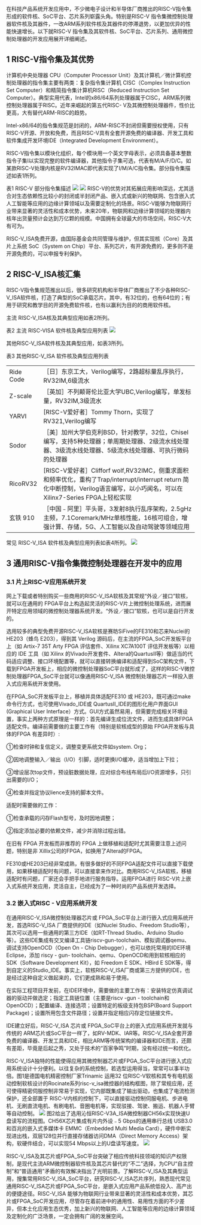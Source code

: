 
在科技产品系统开发应用中，不少微电子设计和半导体厂商推出的RISC-V指令集形成的软件核、SoC平台、芯片系列崭露头角。特别是RISC-V 指令集微控制处理器软件核及其器件，一改ARM系列软件核及其器件的停滞退势，以更加优异的性能快速增长。以下就RISC-V 指令集及其软件核、SoC平台、芯片系列、通用微控制处理器的开发应用展开详细阐述。

## **1 RISC-V指令集及其优势**

计算机中央处理器 CPU（Computer Processor Unit）及其计算机／微计算机控制处理器的指令集主要有两类：复杂指令集计算机 CISC（Complex Instruction Set Computer）和精简指令集计算机RISC（Reduced Instruction Set Computer）。典型实用代表，Intel的x86/64系列处理器属于CISC，ARM系列微控制处理器属于RISC。近年来崛起的第五代RISC- V及其微控制处理器件，性价比更高，大有替代ARM-RISC的趋势。  

Intel-x86/64的指令集规范是封闭的，ARM-RISC不封闭但需要授权使用，只有RISC-V开源、开放和免费，而且RISC-V具有全套开源免费的编译器、开发工具和软件集成开发环境IDE（Integrated Development Environment）。  

RISC-V指令集以模块化组织，每个模块用一个英文字母表示，必须具备基本整数指令子集I以实现完整的软件编译器，其他指令子集可选，代表有M/A/F/D/C。如某款RISC-V处理内核是RV32IMAC即代表实现了I/M/A/C指令集。部分指令集描述如表1所列。  

表1 RISC-V 部分指令集描述
![](https://raw.githubusercontent.com/LeroyK111/pictureBed/master/20250305183304.png)
![](https://raw.githubusercontent.com/LeroyK111/pictureBed/master/20250305183601.png)
RISC-V的优势对其拓展应用影响深远，尤其适合对生态依赖性比较小的封闭或半封闭产品、嵌入式或新兴的物联网、包含嵌入式人工智能等应用的边缘计算领域以及需要定制化的场景。RISC-V能够为物联网行业带来显著的灵活性和成本优势，未来20年，物联网和边缘计算领域的处理器内核年出货量预计会达到万亿颗的规模。中国拥有全球最大的市场空间，RISC-V大有可为。  

RISC-V_ISA免费开源，由国际基金会共同管理与维护，但其实现核（Core）及其片上系统 SoC（System on Chip）平台、系列芯片，有开源免费的，更多则不是开源免费的，可以申报专利保护。

## 2 RISC-V_ISA核汇集
RISC-V指令集规范推出以后，很多研究机构和半导体厂商推出了不少各种RISC-V_ISA软件核，打造了典型的SoC承载芯片。其中，有32位的，也有64位的；有用于研究和教学目的开源免费软件核，也有以赢利为目的的商用软件核。  

主流 RISC-V_ISA核及其典型应用如表2所列。

表2 主流 RISC-VISA 软件核及典型应用列表
![](https://raw.githubusercontent.com/LeroyK111/pictureBed/master/20250305183703.png)

其他RISC-V_ISA软件核及其典型应用，如表3所列。


表3 其他RISC-V_ISA 软件核及典型应用列表

|   |   |
|---|---|
|Ride Code|［日］东京工大，Verilog编写，2路超标量乱序执行，RV32IM,6级流水|
|Z-scale|［英加］不列颠哥伦比亚大学UBC,Verilog编写，单发标量，RV32IM,3级流水|
|YARVI|[RISC-V爱好者］Tommy Thorn，实现了RV321,Verilog编写|
|Sodor|［美］加州大学伯克利BSD，针对教学，32位，Chisel编写，支持5种处理器；单周期处理器、2级流水线处理器、3级流水线处理器、5级流水线处理器、可执行微码的处理器|
|RicoRV32|[RISC-V爱好者］Clifforf wolf,RV32IMC，侧重求面积和频率优化，重构了Trap/interrupt/interrupt return 简化中断控制，Verilog语言编写，以小巧闻名，可以在Xilinx7-Series FPGA上轻松实现|
|玄铁 910|［中国﹣阿里］平头哥，3发射8执行乱序架构，2.5gHz主频，7.1Coremark/MHz单核性能，16核可组合，增强计算、存储，5G、人工智能以及自动驾驶等领域应用|

常见 RISC-V_ISA 软件核及典型应用列表如表4所列。
![](https://raw.githubusercontent.com/LeroyK111/pictureBed/master/20250305183831.png)

## 3 通用RISC-V指令集微控制处理器在开发中的应用

###  **3.1 片上RISC-V应用系统开发**

网上下载或者特别购买一些商用的RISC-V_ISA软核及其常规“外设／接口”软核，就可以在通用的 FPGA平台上构造起灵活的RISC-V片上微控制处理系统，进而展开特定应用领域的微控制处理器系统开发。“外设／接口”软核，也可以是自行开发的。  

选用较多的典型免费开源RISC-V_ISA软核是赛昉SiFive的FE310和芯来Nuclei的 HE203（蜂鸟 E203），得到其 Verilog 源码后，在主流的FPGA_SoC开发板平台上（如 Artix-7 35T Arty FPGA 评估套件、Xilinx XC7A100T 评估开发板等）以相应的 IDE 工具（如 Xilinx 的Vivado开发套件、Altera的QuartusII等）做适当的代码适应调整、接口环境配置等，就可以直接转换编译和适配得到SoC架构文件，下载到FPGA开发板上，相应的微控制处理器SoC平台就形成了，这样的RISC-V微控制处理器FPGA_SoC平台就可以像通用RISC-V_ISA 微控制处理器芯片一样投入嵌入式应用系统开发使用。  

在FPGA_SoC开发板平台上，移植并具体适配FE310 或 HE203，既可通过make命令行方式，也可使用Vivado_IDE或 QuartusII_IDE的图形化用户界面GUI (Graphical User Interface）方式。GUI方式虽然易用，但需要完成相关环境设置，事实上两种方式原理是一样的：首先编译生成位流文件，进而生成具体FPGA适配文件。编译前需要做的主要工作有（特别是软核成型的原始 FPGA开发板与具体的FPGA 有差异时）:

①检查时钟和复信定义，调整变更系统文件如system. Org；  

②因地调整输入／输出（I/O）引脚，适时更换I/O缓冲，适当增加上下拉；  

③增设层次top文件，预设脏数据处理，应对综合布线布局后I/O资源增多，只引出需要的I/O；  

④检查并指定协议lience支持的脚本文件。

适配时需要做的工作：  

①检查承载的闪存Flash型号，及时因地调整；  

②指定添加必要的依赖文件，减少并消除过程出错。

在旧有 FPGA 开发板而非推荐的 FPGA 上做移植和适配时尤其需要注意上述问题，特别是非 Xillix公司的FPGA，如换用了Altera的FPGA。  

FE310或HE203已经非常成熟，有很多做好的不同FPGA适配文件可以直接下载使用，如果移植适配时有问题，可以直接拿来作对比。商用RISC-V_ISA软核，移植适配时有问题，厂家还会手把手地进行服务指导。运用FPGA进行 RISC-V片上嵌入式系统开发应用，灵活自主，已经成为了一种时尚的产品系统开发选择。


### **3.2 嵌入式RISC - V应用系统开发**

在通用RISC-V_ISA微控制处理器芯片或 FPGA_SoC平台上进行嵌入式应用系统开发，首选RISC-V_ISA 厂商提供的IDE（如Nuclei Studio、Freedom Studio等），其次可以选用一些通用的第三方IDE（如RT-Thread Studio、Arduino Studio等）。这些IDE集成有交叉编译工具链riscv-gun-toolchain、模拟调试器qemu、调试支持OpenOCD（Open On - Chip Debugger），也可以依托常用的IDE环境 Eclipse，添加 riscy - gun- toolchain、qemu、OpenOCD和用到软核相应的SDK（Software Development Kit），如 Freedom E SDK、HBird E SDK等，得到自定义的Studio_IDE。事实上，软核RISC-V_ISA厂商或第三方提供的IDE，也是经过这种自定义做起来的，它们更成熟和易于使用。  

在实际工程项目开发前，在IDE环境中，需要做的主要工作有：安装特定仿真调试器的驱动并做选定；指定工具链位置（主要是riscv -gun - toolchain和OpenOCD）；配置编译、连接选项；设置特定的板级支持包BSP(Board Support Package)；设置所用包含文件路径；设置并指定相应闪存定位链接文件。  

IDE建立好后，RISC-V_ISA 芯片或 FPGA_SoC平台上的嵌入式应用系统开发就与传统的 ARM芯片或SoC平台一样了，如RV-MDK、IAR等。RISC-V_ISA全套开源免费的编译器、开发工具和IDE，相比ARM等传统架构的编译器和IDE而言，还颇有差距，毕竟是后起之秀，又处于技术的“百家争鸣”时期，没有经过统一和优化。  

RISC-V_ISA独特的性能使得应用其微控制器芯片或FPGA_SoC平台进行嵌入式应用系统设计十分便利。以往复杂的系统控制，若选型运用得当，常常可以事半功倍。图1是德国电机精密控制厂家Trinamic 运用32 位RISC-V软核和其专有电机驱动控制软核设计的Rocinate系列risc-v_isa微控器的结构框图，除了常规应用，还可使得精密伺服控制非常易于实现，它内部既集成了输出驱动，也集成了电流检测保护，还全部置于 RISC-V内核的控制下，可以直接驱动控制伺服电机、步进电机、无刷直流电机、有刷电机、音圈电机等，实现驳接、驾驶、搬运、机器人手臂等自动控制。
![](https://raw.githubusercontent.com/LeroyK111/pictureBed/master/20250305183936.png)
图2给出了选用沁恒RISC-V3A_ISA微控制器CH56x实现快速U盘读写的流程图。CH56X芯片集成有片内外设﹣5 Gbps的通用串行总线 USB3.0和百兆的嵌入式多媒体卡 EMMC（Embedded Multi Media Card），硬件中断实现进出栈，双层128位并行直接存储器访问DMA（Direct Memory Access）架构，软硬件结合，可以实现54 Mbps以上的U盘读写速度。
![](https://raw.githubusercontent.com/LeroyK111/pictureBed/master/20250305184237.png)

RISC-V_ISA及其芯片或FPGA_SoC平台突破了相应传统科技领域的知识产权限制，是现代主流ARM微控制器软件核及其芯片替代的“不二”选择，为CPU“自主控制”和“普适通用”矛盾的有效解决指出了光明前景。了解RISC-V_ISA及其典型运用，搜集常用RISC-V_ISA_SoC平台，研究RISC-V_ISA芯片序列，熟悉现代常见通用RISC-V_ISA芯片或FPGA_SoC平台，是嵌入式应用产品系统低投入、高产出的便捷途径。RISC-V_ISA 能够为物联网行业带来显著的灵活性和成本优势，其芯片或FPGA_SoC开发应用，尽管存在着前进中的通用性、易用性方面的不少差异，但本土化应用生态优秀，加上新兴的物联网、人工智能等应用的边缘计算领域及定制化的广泛场景，一定会拥有广阔的发展空间。

